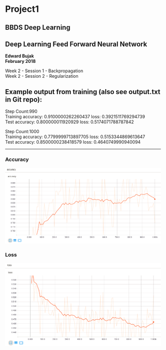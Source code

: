 # Project1
## BBDS Deep Learning
## Deep Learning Feed Forward Neural Network

**Edward Bujak**  
**February 2018**

Week 2 - Session 1 - Backpropagation    
Week 2 - Session 2 - Regularization

## Example output from training (also see output.txt in Git repo):

Step Count:990   
Training accuracy: 0.9100000262260437 loss: 0.3921511769294739  
Test accuracy: 0.800000011920929 loss: 0.5174071788787842

Step Count:1000  
Training accuracy: 0.7799999713897705 loss: 0.5153344869613647  
Test accuracy: 0.8500000238418579 loss: 0.4640749990940094

------------------------------

### Accuracy  
![Accuracy vs Step Count](accuracy.png)    

### Loss  
![Loss vs Step Count](loss.png)  
